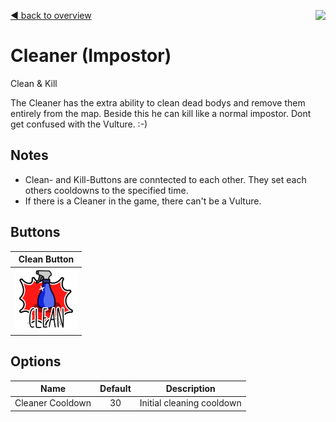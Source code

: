 [:arrow_backward: back to overview](https://github.com/laicosvk/theepicroles "back to overview")
<img align="right" height="250" src="#"/>

# Cleaner (Impostor)
Clean & Kill

The Cleaner has the extra ability to clean dead bodys and remove them entirely from the map. Beside this he can kill like a normal impostor. Dont get confused with the Vulture. :-)

## Notes
- Clean- and Kill-Buttons are conntected to each other. They set each others cooldowns to the specified time.
- If there is a Cleaner in the game, there can't be a Vulture.

## Buttons
| Clean Button |
| :------------: |
| <img width="100" height="100" src="../../TheEpicRoles/Resources/CleanButton.png"/> |

## Options
| Name | Default | Description |
| --- | :---: | --- |
| Cleaner Cooldown | 30 | Initial cleaning cooldown |